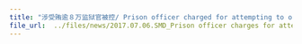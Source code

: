 ```yaml
---
title: "涉受贿逾８万监狱官被控/ Prison officer charged for attempting to obtain bribes from inmate"
file_url:  ../files/news/2017.07.06.SMD_Prison officer charges for attempting to obtain bribes from inmate.pdf
---
```


